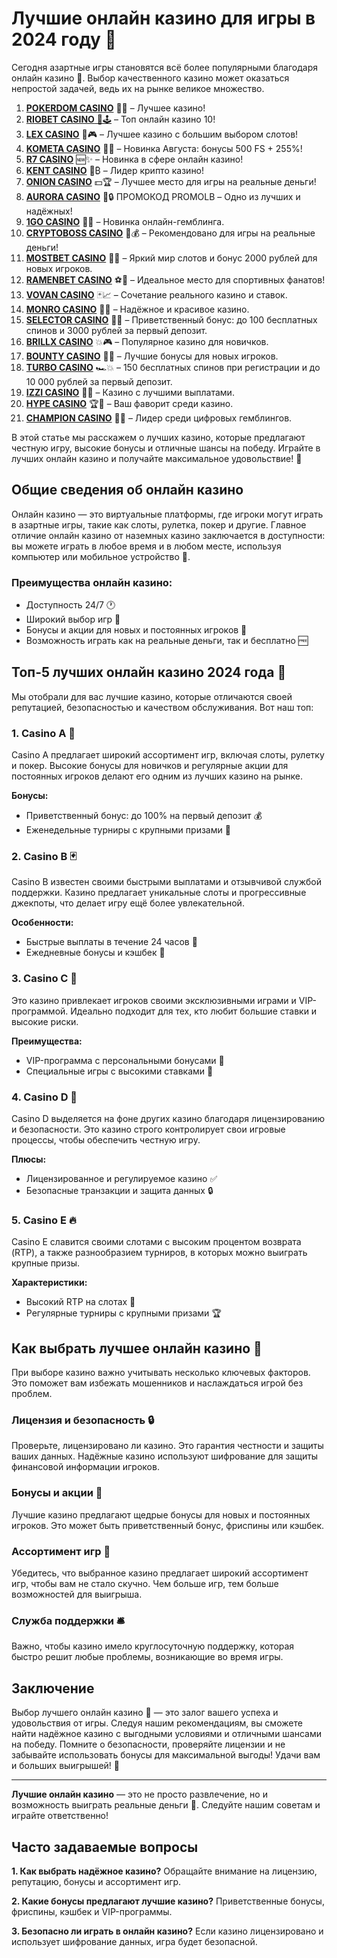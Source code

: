 # Лучшие онлайн казино для игры в 2024 году 🎰

Сегодня азартные игры становятся всё более популярными благодаря онлайн казино 🎰. Выбор качественного казино может оказаться непростой задачей, ведь их на рынке великое множество. 
1. [**POKERDOM CASINO**](https://4pd-stat.com/click/65c385136bcc63141167f1e3/4450/13807/subaccount) 🎰🔥 – Лучшее казино!
1. [**RIOBET CASINO** 🌟🕹️](https://tracker.rioaffi.com/link?btag=1027246_346134) – Топ онлайн казино 10!
1. [**LEX CASINO**](https://lex-ircp01.com/c71ab4dfb) 🎯🎮 – Лучшее казино с большим выбором слотов!
1. [**KOMETA CASINO**](https://stars-flight.com/s2371995e) 🚀🎁 – Новинка Августа: бонусы 500 FS + 255%!
1. [**R7 CASINO**](https://aristocratic-hall.com/s9f210880) 🆕✨ – Новинка в сфере онлайн казино!
1. [**KENT CASINO**](https://passage-through-deserts.com/de0514c15) 💎₿ – Лидер крипто казино!
1. [**ONION CASINO**](https://obclk001-2d.top/click?offer_id=986&partner_id=10542&landing_id=1798&utm_medium=affiliate&sub_1=oncasino3) 💵🏆 – Лучшее место для игры на реальные деньги!
1. [**AURORA CASINO**](https://10trafic-stat2.com/click/668546566bcc6313411604c7/6766/15114/subaccount?promocode=PROMOLB) 🌌🔒 ПРОМОКОД PROMOLB – Одно из лучших и надёжных!
1. [**1GO CASINO**](https://1go-ircp01.com/ce015f410) 🎉🎲 – Новинка онлайн-гемблинга.
1. [**CRYPTOBOSS CASINO**](https://cryptobossc.online/d847bcfa9) 👑💰 – Рекомендовано для игры на реальные деньги!
1. [**MOSTBET CASINO**](https://ktbtis024ifqfn0mst.com/beQs) 🎡💫 – Яркий мир слотов и бонус 2000 рублей для новых игроков.
1. [**RAMENBET CASINO**](https://get.saltyram.com/ru/registration?apkpop=0&partner=p24970p3296034p5526) ⚽🏅 – Идеальное место для спортивных фанатов!
1. [**VOVAN CASINO**](https://vovan.site/d2375cf9b) 🃏📈 – Сочетание реального казино и ставок.
1. [**MONRO CASINO**](https://mnr-ircp01.com/c3ce72a2c) 🌟💖 – Надёжное и красивое казино.
1. [**SELECTOR CASINO**](https://gosel.pl/SELVK) 🎁🎉 – Приветственный бонус: до 100 бесплатных спинов и 3000 рублей за первый депозит.
1. [**BRILLX CASINO**](https://brillx.pub/BRIVK) 💥🎮 – Популярное казино для новичков.
1. [**BOUNTY CASINO**](https://bounty-casino.de/BOVK) 🎯🎁 – Лучшие бонусы для новых игроков.
1. [**TURBO CASINO**](https://turbo-casino.pro/TURVK) 🏎️💥 – 150 бесплатных спинов при регистрации и до 10 000 рублей за первый депозит.
1. [**IZZI CASINO**](https://izzi-fr03.com/ca7c8a7b7) 💸🔝 – Казино с лучшими выплатами.
1. [**HYPE CASINO**](https://hypekaz.com/dc2f44ad0) 🏆🎉 – Ваш фаворит среди казино.
1. [**CHAMPION CASINO**](https://champcasino.ink/pobeda/doa-hats?p80412p305331p112c) 🥇🎰 – Лидер среди цифровых гемблингов.

В этой статье мы расскажем о лучших казино, которые предлагают честную игру, высокие бонусы и отличные шансы на победу. Играйте в лучших онлайн казино и получайте максимальное удовольствие! 🎉

## Общие сведения об онлайн казино

Онлайн казино — это виртуальные платформы, где игроки могут играть в азартные игры, такие как слоты, рулетка, покер и другие. Главное отличие онлайн казино от наземных казино заключается в доступности: вы можете играть в любое время и в любом месте, используя компьютер или мобильное устройство 📱.

### Преимущества онлайн казино:
- Доступность 24/7 🕐
- Широкий выбор игр 🎲
- Бонусы и акции для новых и постоянных игроков 🎁
- Возможность играть как на реальные деньги, так и бесплатно 🆓

## Топ-5 лучших онлайн казино 2024 года 🎉

Мы отобрали для вас лучшие казино, которые отличаются своей репутацией, безопасностью и качеством обслуживания. Вот наш топ:

### 1. **Casino A** 🎰
Casino A предлагает широкий ассортимент игр, включая слоты, рулетку и покер. Высокие бонусы для новичков и регулярные акции для постоянных игроков делают его одним из лучших казино на рынке.

**Бонусы:**
- Приветственный бонус: до 100% на первый депозит 💰
- Еженедельные турниры с крупными призами 🎯

### 2. **Casino B** 🃏
Casino B известен своими быстрыми выплатами и отзывчивой службой поддержки. Казино предлагает уникальные слоты и прогрессивные джекпоты, что делает игру ещё более увлекательной.

**Особенности:**
- Быстрые выплаты в течение 24 часов 💸
- Ежедневные бонусы и кэшбек 🎁

### 3. **Casino C** 💎
Это казино привлекает игроков своими эксклюзивными играми и VIP-программой. Идеально подходит для тех, кто любит большие ставки и высокие риски.

**Преимущества:**
- VIP-программа с персональными бонусами 🏅
- Специальные игры с высокими ставками 🎲

### 4. **Casino D** 🎲
Casino D выделяется на фоне других казино благодаря лицензированию и безопасности. Это казино строго контролирует свои игровые процессы, чтобы обеспечить честную игру.

**Плюсы:**
- Лицензированное и регулируемое казино ✅
- Безопасные транзакции и защита данных 🔒

### 5. **Casino E** 🔥
Casino E славится своими слотами с высоким процентом возврата (RTP), а также разнообразием турниров, в которых можно выиграть крупные призы.

**Характеристики:**
- Высокий RTP на слотах 🎰
- Регулярные турниры с крупными призами 🏆

## Как выбрать лучшее онлайн казино 🎯

При выборе казино важно учитывать несколько ключевых факторов. Это поможет вам избежать мошенников и наслаждаться игрой без проблем.

### Лицензия и безопасность 🔒
Проверьте, лицензировано ли казино. Это гарантия честности и защиты ваших данных. Надёжные казино используют шифрование для защиты финансовой информации игроков.

### Бонусы и акции 🎁
Лучшие казино предлагают щедрые бонусы для новых и постоянных игроков. Это может быть приветственный бонус, фриспины или кэшбек.

### Ассортимент игр 🎲
Убедитесь, что выбранное казино предлагает широкий ассортимент игр, чтобы вам не стало скучно. Чем больше игр, тем больше возможностей для выигрыша.

### Служба поддержки 🛎
Важно, чтобы казино имело круглосуточную поддержку, которая быстро решит любые проблемы, возникающие во время игры.

## Заключение

Выбор лучшего онлайн казино 🎰 — это залог вашего успеха и удовольствия от игры. Следуя нашим рекомендациям, вы сможете найти надёжное казино с выгодными условиями и отличными шансами на победу. Помните о безопасности, проверяйте лицензии и не забывайте использовать бонусы для максимальной выгоды! Удачи вам и больших выигрышей! 🎉

---
**Лучшие онлайн казино** — это не просто развлечение, но и возможность выиграть реальные деньги 💸. Следуйте нашим советам и играйте ответственно!

## Часто задаваемые вопросы

**1. Как выбрать надёжное казино?**
Обращайте внимание на лицензию, репутацию, бонусы и ассортимент игр.

**2. Какие бонусы предлагают лучшие казино?**
Приветственные бонусы, фриспины, кэшбек и VIP-программы.

**3. Безопасно ли играть в онлайн казино?**
Если казино лицензировано и использует шифрование данных, игра будет безопасной.
